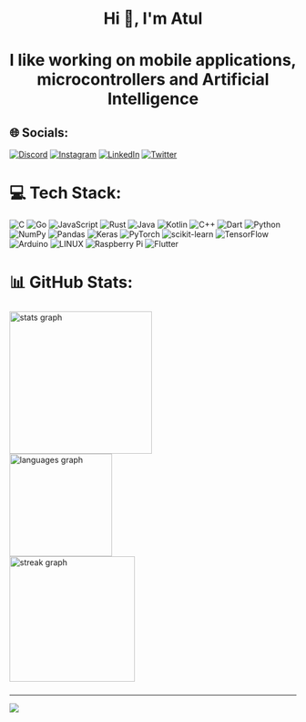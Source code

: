 <h1 align="center">Hi 👋, I'm Atul</h1>
<h1 align="center">I like working on mobile applications, microcontrollers and Artificial Intelligence</h1>

<!--<img align="right" alt="Coding" height = "300" width="300" src="https://media2.giphy.com/media/JIX9t2j0ZTN9S/200w.gif?cid=6c09b9528br7ivpltea541sst9x032b2o7kdypuce44651jl&ep=v1_gifs_search&rid=200w.gif&ct=g">-->


## 🌐 Socials:
[![Discord](https://img.shields.io/badge/Discord-%237289DA.svg?logo=discord&logoColor=white)](https://discord.gg/atul#6034) [![Instagram](https://img.shields.io/badge/Instagram-%23E4405F.svg?logo=Instagram&logoColor=white)](https://instagram.com/atul_raghuvanshi_73) [![LinkedIn](https://img.shields.io/badge/LinkedIn-%230077B5.svg?logo=linkedin&logoColor=white)](https://www.linkedin.com/in/atul-raghuvanshi-510153285/) [![Twitter](https://img.shields.io/badge/Twitter-%231DA1F2.svg?logo=Twitter&logoColor=white)](https://twitter.com/AtulRaghu73) 

# 💻 Tech Stack:
![C](https://img.shields.io/badge/c-%2300599C.svg?style=for-the-badge&logo=c&logoColor=white) ![Go](https://img.shields.io/badge/go-%2300ADD8.svg?style=for-the-badge&logo=go&logoColor=white) ![JavaScript](https://img.shields.io/badge/javascript-%23323330.svg?style=for-the-badge&logo=javascript&logoColor=%23F7DF1E) ![Rust](https://img.shields.io/badge/rust-%23000000.svg?style=for-the-badge&logo=rust&logoColor=white) ![Java](https://img.shields.io/badge/java-%23ED8B00.svg?style=for-the-badge&logo=java&logoColor=white) ![Kotlin](https://img.shields.io/badge/kotlin-%230095D5.svg?style=for-the-badge&logo=kotlin&logoColor=white) ![C++](https://img.shields.io/badge/c++-%2300599C.svg?style=for-the-badge&logo=c%2B%2B&logoColor=white) ![Dart](https://img.shields.io/badge/dart-%230175C2.svg?style=for-the-badge&logo=dart&logoColor=white) ![Python](https://img.shields.io/badge/python-3670A0?style=for-the-badge&logo=python&logoColor=ffdd54) ![NumPy](https://img.shields.io/badge/numpy-%23013243.svg?style=for-the-badge&logo=numpy&logoColor=white) ![Pandas](https://img.shields.io/badge/pandas-%23150458.svg?style=for-the-badge&logo=pandas&logoColor=white) ![Keras](https://img.shields.io/badge/Keras-%23D00000.svg?style=for-the-badge&logo=Keras&logoColor=white) ![PyTorch](https://img.shields.io/badge/PyTorch-%23EE4C2C.svg?style=for-the-badge&logo=PyTorch&logoColor=white) ![scikit-learn](https://img.shields.io/badge/scikit--learn-%23F7931E.svg?style=for-the-badge&logo=scikit-learn&logoColor=white) ![TensorFlow](https://img.shields.io/badge/TensorFlow-%23FF6F00.svg?style=for-the-badge&logo=TensorFlow&logoColor=white) ![Arduino](https://img.shields.io/badge/-Arduino-00979D?style=for-the-badge&logo=Arduino&logoColor=white) ![LINUX](https://img.shields.io/badge/Linux-FCC624?style=for-the-badge&logo=linux&logoColor=black) ![Raspberry Pi](https://img.shields.io/badge/-RaspberryPi-C51A4A?style=for-the-badge&logo=Raspberry-Pi) ![Flutter](https://img.shields.io/badge/Flutter-%2302569B.svg?style=for-the-badge&logo=Flutter&logoColor=white)
# 📊 GitHub Stats:
###

<div align="left">
  <img src="https://github-readme-stats.vercel.app/api?username=AtulRaghuvanshi73&hide_title=false&hide_rank=false&show_icons=true&include_all_commits=true&count_private=true&disable_animations=false&theme=gruvbox&locale=en&hide_border=true&order=1" height="250" alt="stats graph"  /> <br>
  <img src="https://github-readme-stats.vercel.app/api/top-langs?username=AtulRaghuvanshi73&locale=en&hide_title=false&layout=compact&card_width=320&langs_count=12&theme=gruvbox&hide_border=true&order=2" height="180" alt="languages graph"  /> <br>
  <img src="https://streak-stats.demolab.com?user=AtulRaghuvanshi73&locale=en&mode=daily&theme=gruvbox&hide_border=true&border_radius=5&order=3" height="220" alt="streak graph"  />
</div>

###



---
[![](https://visitcount.itsvg.in/api?id=AtulRaghuvanshi73&icon=0&color=0)](https://visitcount.itsvg.in)

<!-- Proudly created with GPRM ( https://gprm.itsvg.in ) -->
